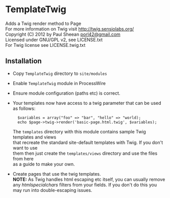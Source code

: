 TemplateTwig
============
Adds a Twig render method to Page  
For more information on Twig visit http://twig.sensiolabs.org/  
Copyright (C) 2012 by Paul Sheean porl42@gmail.com  
Licensed under GNU/GPL v2, see LICENSE.txt  
For Twig license see LICENSE.twig.txt

Installation
------------
* Copy `TemplateTwig` directory to `site/modules`
* Enable `TemplateTwig` module in ProcessWire
* Ensure module configuration (paths etc) is correct.
* Your templates now have access to a twig parameter that can be used as follows:

		$variables = array("foo" => "bar", "hello" => "world);
		echo $page->twig->render('basic-page.html.twig', $variables);

	The `templates` directory with this module contains sample Twig templates and views  
	that recreate the standard site-default templates with Twig. If you don't want to use  
	them then just create the `templates/views` directory and use the files from here  
	as a guide to make your own.
* Create pages that use the twig templates.  
	**NOTE:** As Twig handles html escaping etc itself, you can usually remove any *htmlspecialchars* filters from your fields.
	If you don't do this you may run into double-escaping issues.